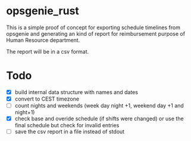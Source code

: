# opsgenie_rust

This is a simple proof of concept for exporting schedule timelines from opsgenie and generating an kind of report for reimbursement purpose of Human Resource department.

The report will be in a csv format.

# Todo
* [x] build internal data structure with names and dates
* [x] convert to CEST timezone
* [ ] count nights and weekends (week day night +1, weekend day +1 and night+1)
* [x] check base and overide schedule (if shifts were changed) or use the final schedule but check for invalid entries
* [ ] save the csv report in a file instead of stdout